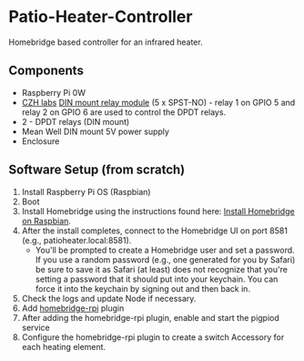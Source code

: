 # Patio-Heater-Controller
Homebridge based controller for an infrared heater.

## Components

* Raspberry Pi 0W
* [CZH labs](https://chz-labs.com) [DIN mount relay module](relay) (5 x SPST-NO) - relay 1 on GPIO 5 and relay 2 on GPIO 6 are used to control the DPDT relays.
* 2 - DPDT relays (DIN mount)
* Mean Well DIN mount 5V power supply
* Enclosure

## Software Setup (from scratch)

1. Install Raspberry Pi OS (Raspbian)
2. Boot
3. Install Homebridge using the instructions found here: [Install Homebridge on Raspbian](install-hb).
4. After the install completes, connect to the Homebridge UI on port 8581 (e.g., patioheater.local:8581).
   * You'll be prompted to create a Homebridge user and set a password. If you use a random password (e.g., one generated for you by Safari) be sure to save it as Safari (at least) does not recognize that you're setting a password that it should put into your keychain. You can force it into the keychain by signing out and then back in.
6. Check the logs and update Node if necessary.
7. Add [homebridge-rpi](homebridge-rpi) plugin
8. After adding the homebridge-rpi plugin, enable and start the pigpiod service
9. Configure the homebridge-rpi plugin to create a switch Accessory for each heating element.

[relay]: <https://www.czh-labs.com/tmp/madeimg/datasheet/d-1368.pdf>
[install-hb]: <https://github.com/homebridge/homebridge/wiki/Install-Homebridge-on-Raspbian>
[homebridge-rpi]: <https://github.com/ebaauw/homebridge-rpi>
